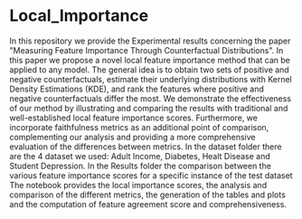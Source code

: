 # Local_Importance

In this repository we provide the Experimental results concerning the paper "Measuring Feature Importance Through Counterfactual Distributions". In this paper we propose a novel local feature importance method that can be applied to any model. The general idea is to obtain two sets of positive and negative counterfactuals, estimate their underlying distributions with Kernel Density Estimations (KDE), and rank the features where positive and negative counterfactuals differ the most.
We demonstrate the effectiveness of our method by illustrating and comparing the results with traditional and well-established local feature importance scores. Furthermore, we incorporate faithfulness metrics as an additional point of comparison, complementing our analysis and providing a more comprehensive evaluation of the differences between metrics.
In the dataset folder there are the 4 dataset we used: Adult Income, Diabetes, Healt Disease and Student Depression.
In the Results folder the comparison between the various feature importance scores for a specific instance of the test dataset
The notebook provides the local importance scores, the analysis and comparison of the different metrics, the generation of the tables and plots and the computation of feature agreement score and comprehensiveness.
